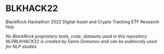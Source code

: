 # BLKHACK22
BlackRock Hackathon 2022
Digital Asset and Crypto Tracking ETF Research Hub

_No BlackRock proprietery tools, code, datasets used in this repository_
_NLPBLKHACK22 is created by Denis Gomonov and can be publivcaly used for NLP studies_
